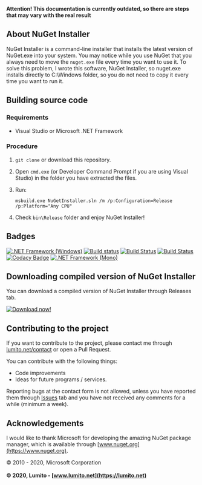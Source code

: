 **Attention! This documentation is currently outdated, so there are steps that may vary with the real result**
## About NuGet Installer
NuGet Installer is a command-line installer that installs the latest version of NuGet.exe into your system. You may notice while you use NuGet that you always need to move the `nuget.exe` file every time you want to use it. To solve this problem, I wrote this software, NuGet Installer, so nuget.exe installs directly to C:\Windows folder, so you do not need to copy it every time you want to run it.

## Building source code
### Requirements
-   Visual Studio or Microsoft .NET Framework

### Procedure
1.  `git clone` or download this repository.

2.  Open `cmd.exe` (or Developer Command Prompt if you are using Visual Studio) in the folder you have extracted the files.

3.  Run:

    ```batch
    msbuild.exe NuGetInstaller.sln /m /p:Configuration=Release /p:Platform="Any CPU"
    ```

4.  Check `bin\Release` folder and enjoy NuGet Installer!

## Badges
[![.NET Framework (Windows)](https://github.com/LumitoLuma/NuGetInstaller/workflows/.NET%20Framework%20(Windows)/badge.svg)](https://github.com/LumitoLuma/NuGetInstaller/actions?query=workflow%3A%22.NET+Framework+%28Windows%29%22) [![Build status](https://ci.appveyor.com/api/projects/status/bkdtonymj7ayhm2h?svg=true)](https://ci.appveyor.com/project/LumitoLuma/NuGetInstaller) [![Build Status](https://dev.azure.com/LumitoLuma/GitHub/_apis/build/status/LumitoLuma.NuGetInstaller?branchName=master)](https://dev.azure.com/LumitoLuma/GitHub/_build/latest?definitionId=14&branchName=master) [![Build Status](https://travis-ci.com/LumitoLuma/NuGetInstaller.svg?branch=master)](https://travis-ci.com/LumitoLuma/NuGetInstaller) [![Codacy Badge](https://app.codacy.com/project/badge/Grade/8dff8f4225114d29bc7d7c31c4a0ff42)](https://www.codacy.com/manual/LumitoLuma/NuGetInstaller?utm_source=github.com&amp;utm_medium=referral&amp;utm_content=LumitoLuma/NugetInstaller&amp;utm_campaign=Badge_Grade) [![.NET Framework (Mono)](https://github.com/LumitoLuma/NuGetInstaller/workflows/.NET%20Framework%20(Mono)/badge.svg)](https://github.com/LumitoLuma/NuGetInstaller/actions?query=workflow%3A%22.NET+Framework+%28Mono%29%22)

## Downloading compiled version of NuGet Installer
You can download a compiled version of NuGet Installer through Releases tab.

[![Download now!](https://img.shields.io/badge/Download-now-green.svg?style=flat-square)](https://github.com/LumitoLuma/NuGetInstaller/releases)

## Contributing to the project
If you want to contribute to the project, please contact me through [lumito.net/contact](https://lumito.net/contact) or open a Pull Request.

You can contribute with the following things:

-   Code improvements
-   Ideas for future programs / services.

Reporting bugs at the contact form is not allowed, unless you have reported them through [Issues](https://github.com/LumitoLuma/NuGetInstaller/issues) tab and you have not received any comments for a while (minimum a week).

## Acknowledgements
I would like to thank Microsoft for developing the amazing NuGet package manager, which is available through [www.nuget.org](https://www.nuget.org).

© 2010 - 2020, Microsoft Corporation
<br><br>
**© 2020, Lumito - [www.lumito.net](https://lumito.net)**

